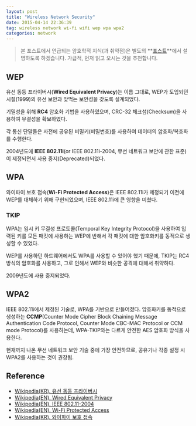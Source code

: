 ```yaml
---
layout: post
title: "Wireless Network Security"
date: 2015-04-14 22:36:39
tag: wireless network wi-fi wifi wep wpa wpa2
categories: network
---
```

> 본 포스트에서 언급되는 암호학적 지식(과 취약점)은 별도의 **[포스트]()**에서 설명하도록 하겠습니다. 가급적, 먼저 읽고 오시는 것을 추천합니다.

## WEP ##
유선 동등 프라이버시(**Wired Equivalent Privacy**)는 이름 그대로, WEP가 도입되던 시절(1999)의 유선 보안과 맞먹는 보안성을 갖도록 설계되었다.

기밀성을 위해 **RC4** 암호화 기법을 사용하였으며, CRC-32 체크섬(Checksum)을 사용하여 무결성을 확보하였다.

각 통신 단말들은 사전에 공유된 비밀키(비밀번호)를 사용하여 데이터의 암호화/복호화를 수행한다.

2004년도에 **IEEE 802.11i**(or IEEE 802.11i-2004, 무선 네트워크 보안에 관한 표준)이 제정되면서 사용 중지(Deprecated)되었다.

## WPA ##
와이파이 보호 접속(**Wi-Fi Protected Access**)은 IEEE 802.11i가 제정되기 이전에 WEP를 대체하기 위해 구현되었으며, IEEE 802.11i에 큰 영향을 미쳤다.

### TKIP ###
WPA는 임시 키 무결성 프로토콜(Temporal Key Integrity Protocol)을 사용하여 입력된 키를 모든 패킷에 사용하는 WEP에 반해서 각 패킷에 대한 암호화키를 동적으로 생성할 수 있었다.

WEP를 사용하던 하드웨어에서도 WPA를 사용할 수 있어야 했기 때문에, TKIP는 RC4 방식의 암호화를 사용하고, 그로 인해서 WEP와 비슷한 공격에 대해서 취약하다.

2009년도에 사용 중지되었다.

## WPA2 ##
IEEE 802.11i에서 제정된 기술로, WPA를 기반으로 만들어졌다. 
암호화키를 동적으로 생성하는 **CCMP**(Counter Mode Cipher Block Chaining Message Authentication Code Protocol, Counter Mode CBC-MAC Protocol or CCM mode Protocol)를 사용하는데, WPA-TKIP와는 다르게 안전한 AES 암호화 방식을 사용한다.

현재까지 나온 무선 네트워크 보안 기술 중에 가장 안전하므로, 공유기나 각종 설정 시 WPA2를 사용하는 것이 권장됨.

## Reference ##

 - [Wikipedia(KR). 유선 동등 프라이버시](http://ko.wikipedia.org/wiki/%EC%9C%A0%EC%84%A0_%EB%8F%99%EB%93%B1_%ED%94%84%EB%9D%BC%EC%9D%B4%EB%B2%84%EC%8B%9C)
 - [Wikipedia(EN). Wired Equivalent Privacy](http://en.wikipedia.org/wiki/Wired_Equivalent_Privacy)
 - [Wikipedia(EN). IEEE 802.11-2004](http://en.wikipedia.org/wiki/IEEE_802.11i-2004)
 - [Wikipedia(EN). Wi-Fi Protected Access](http://en.wikipedia.org/wiki/Wi-Fi_Protected_Access)
 - [Wikipedia(KR). 와이파이 보호 접속](http://ko.wikipedia.org/wiki/%EC%99%80%EC%9D%B4%ED%8C%8C%EC%9D%B4_%EB%B3%B4%ED%98%B8_%EC%A0%91%EC%86%8D)